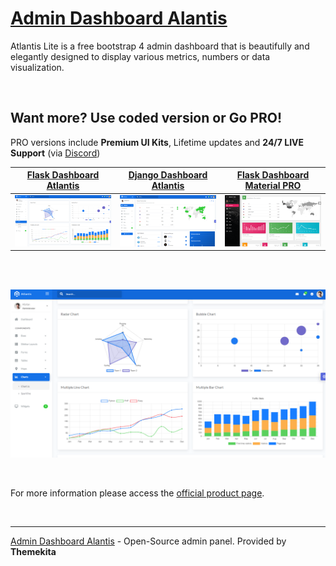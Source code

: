 # [Admin Dashboard Alantis](https://themekita.com/demo-atlantis-lite-bootstrap/)

Atlantis Lite is a free bootstrap 4 admin dashboard that is beautifully and elegantly designed to display various metrics, numbers or data visualization.

<br />

## Want more? Use coded version or Go PRO!

PRO versions include **Premium UI Kits**, Lifetime updates and **24/7 LIVE Support** (via [Discord](https://discord.gg/fZC6hup)) 

| [Flask Dashboard Atlantis](https://appseed.us/admin-dashboards/flask-dashboard-atlantis) | [Django Dashboard Atlantis](https://appseed.us/admin-dashboards/django-dashboard-atlantis) | [Flask Dashboard Material PRO](https://appseed.us/admin-dashboards/django-dashboard-material-pro) 
| --- | --- | --- |
| [![Flask Dashboard Atlantis](https://raw.githubusercontent.com/app-generator/static/master/products/flask-dashboard-atlantis-screen.png)](https://appseed.us/admin-dashboards/flask-dashboard-atlantis) | [![Django Dashboard Atlantis](https://raw.githubusercontent.com/app-generator/static/master/products/django-dashboard-atlantis-screen.png)](https://appseed.us/admin-dashboards/django-dashboard-atlantis) | [![Flask Dashboard Material PRO](https://raw.githubusercontent.com/app-generator/static/master/products/flask-dashboard-material-pro-screen.png)](https://appseed.us/admin-dashboards/flask-dashboard-material-pro) 

<br />
<br />

![Flask Dashboard Atlantis - Open-Source Admin Panel](https://raw.githubusercontent.com/app-generator/static/master/products/flask-dashboard-atlantis-screen.png)

<br />

For more information please access the [official product page](https://themekita.com/demo-atlantis-lite-bootstrap/). 

<br />

---
[Admin Dashboard Alantis](https://themekita.com/demo-atlantis-lite-bootstrap/) - Open-Source admin panel. Provided by **Themekita**

